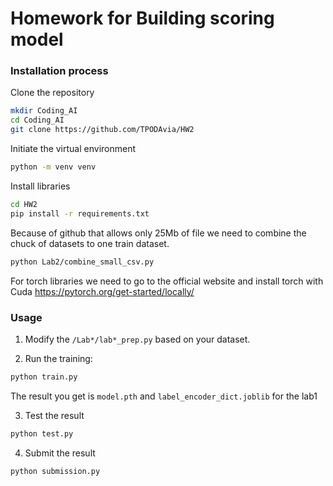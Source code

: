 # Homework for Building scoring model

### Installation process

Clone the repository
```bash
mkdir Coding_AI
cd Coding_AI
git clone https://github.com/TPODAvia/HW2
```
Initiate the virtual environment
```bash
python -m venv venv
```

Install libraries
```bash
cd HW2
pip install -r requirements.txt
```

Because of github that allows only 25Mb of file we need to combine the chuck of datasets to one train dataset.

```bash
python Lab2/combine_small_csv.py
```

For torch libraries we need to go to the official website and install torch with Cuda
https://pytorch.org/get-started/locally/

### Usage

1. Modify the `/Lab*/lab*_prep.py` based on your dataset.

2. Run the training:

```bash
python train.py
```

The result you get is `model.pth` and `label_encoder_dict.joblib` for the lab1

3. Test the result

```bash
python test.py
```

4. Submit the result

```bash
python submission.py
```